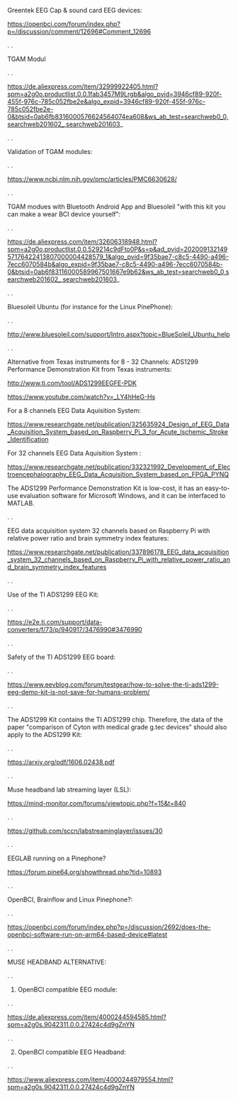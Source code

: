 Greentek EEG Cap & sound card EEG devices:

https://openbci.com/forum/index.php?p=/discussion/comment/12696#Comment_12696

.
.

TGAM Modul 

.
.

https://de.aliexpress.com/item/32999922405.html?spm=a2g0o.productlist.0.0.1fab3457M9Lrgb&algo_pvid=3946cf89-920f-455f-976c-785c052fbe2e&algo_expid=3946cf89-920f-455f-976c-785c052fbe2e-0&btsid=0ab6fb8316000576624564074ea608&ws_ab_test=searchweb0_0,searchweb201602_,searchweb201603_

.
.

Validation of TGAM modules:

.
.

https://www.ncbi.nlm.nih.gov/pmc/articles/PMC6630628/

.
.

TGAM modues with Bluetooth Android App and Bluesoleil "with this kit you can make a wear BCI device yourself":

.
.

https://de.aliexpress.com/item/32606318948.html?spm=a2g0o.productlist.0.0.529214c9dFto0P&s=p&ad_pvid=20200913214957176422413807000004428579_1&algo_pvid=9f35bae7-c8c5-4490-a496-7ecc6070584b&algo_expid=9f35bae7-c8c5-4490-a496-7ecc6070584b-0&btsid=0ab6f83116000589967501667e9b62&ws_ab_test=searchweb0_0,searchweb201602_,searchweb201603_

.
.

Bluesoleil Ubuntu (for instance for the Linux PinePhone):

.
.

http://www.bluesoleil.com/support/Intro.aspx?topic=BlueSoleil_Ubuntu_help


.
.


Alternative from Texas instruments for 8 - 32 Channels: ADS1299 Performance Demonstration Kit from Texas instruments:

http://www.ti.com/tool/ADS1299EEGFE-PDK

https://www.youtube.com/watch?v=_LY4hHeG-Hs

For a 8 channels EEG Data Aquisition System:

https://www.researchgate.net/publication/325635924_Design_of_EEG_Data_Acquisition_System_based_on_Raspberry_Pi_3_for_Acute_Ischemic_Stroke_Identification

For 32 channels EEG Data Aquisition System :

https://www.researchgate.net/publication/332321992_Development_of_Electroencephalography_EEG_Data_Acquisition_System_based_on_FPGA_PYNQ

The ADS1299 Performance Demonstration Kit is low-cost, it has an easy-to-use evaluation software for Microsoft Windows, and it can be interfaced to MATLAB.

.
.

EEG data acquisition system 32 channels based on Raspberry Pi with relative power ratio and brain symmetry index features:

https://www.researchgate.net/publication/337896178_EEG_data_acquisition_system_32_channels_based_on_Raspberry_Pi_with_relative_power_ratio_and_brain_symmetry_index_features

.
.

Use of the TI ADS1299 EEG Kit:

.
.


https://e2e.ti.com/support/data-converters/f/73/p/940917/3476990#3476990

.
.

Safety of the TI ADS1299 EEG board:

.
.

https://www.eevblog.com/forum/testgear/how-to-solve-the-ti-ads1299-eeg-demo-kit-is-not-save-for-humans-problem/

.
.

The ADS1299 Kit contains the TI ADS1299 chip. Therefore, the data of the paper "comparison of Cyton with medical grade g.tec devices" should also apply to the  ADS1299 Kit:

.
.

https://arxiv.org/pdf/1606.02438.pdf

.
.

Muse headband lab streaming layer (LSL):

https://mind-monitor.com/forums/viewtopic.php?f=15&t=840

.
.

https://github.com/sccn/labstreaminglayer/issues/30

.
.

EEGLAB running on a Pinephone?

https://forum.pine64.org/showthread.php?tid=10893

.
.

OpenBCI, Brainflow and Linux Pinephone?:

.
.

https://openbci.com/forum/index.php?p=/discussion/2692/does-the-openbci-software-run-on-arm64-based-device#latest

.
.

MUSE HEADBAND ALTERNATIVE:

.
.

1. OpenBCI compatible EEG module:

.
.

https://de.aliexpress.com/item/4000244594585.html?spm=a2g0s.9042311.0.0.27424c4d9gZnYN

.
.

2. OpenBCI compatible EEG Headband:

.
.

https://www.aliexpress.com/item/4000244979554.html?spm=a2g0s.9042311.0.0.27424c4d9gZnYN

